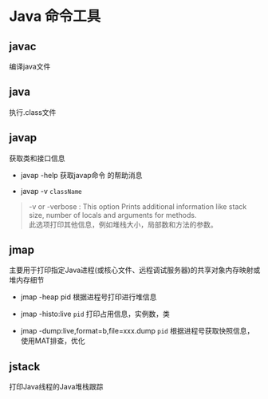 # Java 命令工具

## javac

编译java文件

## java

执行.class文件

## javap

获取类和接口信息

+ javap -help 获取javap命令 的帮助消息

+ javap -v `className`

> -v or -verbose :
This option Prints additional information like stack size, number of locals and arguments for methods.  
此选项打印其他信息，例如堆栈大小，局部数和方法的参数。

## jmap 

主要用于打印指定Java进程(或核心文件、远程调试服务器)的共享对象内存映射或堆内存细节

+ jmap -heap pid 根据进程号打印进行堆信息

+ jmap -histo:live `pid`
打印占用信息，实例数，类

+ jmap -dump:live,format=b,file=xxx.dump `pid`
根据进程号获取快照信息，使用MAT排查，优化

## jstack

打印Java线程的Java堆栈跟踪

